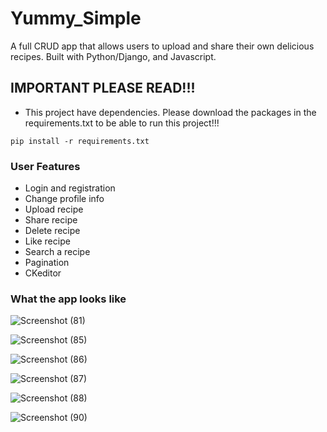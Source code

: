 # Yummy_Simple

A full CRUD app that allows users to upload and share their own delicious recipes. Built with Python/Django, and Javascript.


## IMPORTANT PLEASE READ!!! 

- This project have dependencies. Please download the packages in the requirements.txt to be able to run this project!!!

```
pip install -r requirements.txt
```


### User Features

- Login and registration
- Change profile info
- Upload recipe
- Share recipe
- Delete recipe
- Like recipe
- Search a recipe
- Pagination
- CKeditor

### What the app looks like

![Screenshot (81)](https://user-images.githubusercontent.com/68482221/115793723-a1d03500-a39a-11eb-90a1-8b9714feb20c.png)

![Screenshot (85)](https://user-images.githubusercontent.com/68482221/115794014-3aff4b80-a39b-11eb-9303-a3a7a3f292b1.png)

![Screenshot (86)](https://user-images.githubusercontent.com/68482221/115794126-6e41da80-a39b-11eb-81a1-4cc342a48bf5.png)

![Screenshot (87)](https://user-images.githubusercontent.com/68482221/115794348-dbee0680-a39b-11eb-9f93-6a6065efeaf9.png)

![Screenshot (88)](https://user-images.githubusercontent.com/68482221/115794550-30918180-a39c-11eb-95b3-e47261ef2774.png)

![Screenshot (90)](https://user-images.githubusercontent.com/68482221/115794749-8bc37400-a39c-11eb-93a2-ce94a399ef45.png)










